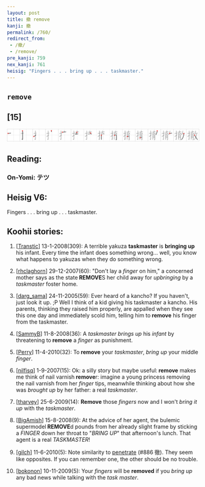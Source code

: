 ```yaml
---
layout: post
title: 撤 remove
kanji: 撤
permalink: /760/
redirect_from:
 - /撤/
 - /remove/
pre_kanji: 759
nex_kanji: 761
heisig: "Fingers . . . bring up . . . taskmaster."
---
```


## `remove`

## [15]

<div class="stroke"><img src="../images/E692A4.png" /></div>

## Reading:

### On-Yomi: テツ

## Heisig V6:

Fingers . . . bring up . . . taskmaster.

## Koohii stories:

1) [<a href="http://kanji.koohii.com/profile/Transtic">Transtic</a>] 13-1-2008(309): A terrible yakuza <strong>taskmaster</strong> is <strong>bringing up</strong> his infant. Every time the infant does something wrong... well, you know what happens to yakuzas when they do something wrong.

2) [<a href="http://kanji.koohii.com/profile/rhclaghorn">rhclaghorn</a>] 29-12-2007(60): &quot;Don&#039;t lay a <em>finger</em> on him,&quot; a concerned mother says as the state<strong> REMOVE</strong>S her child away for <em>upbringing</em> by a <em>taskmaster</em> foster home.

3) [<a href="http://kanji.koohii.com/profile/darg_sama">darg_sama</a>] 24-11-2005(59): Ever heard of a kancho? If you haven&#039;t, just look it up. ;P Well I think of a kid giving his taskmaster a kancho. His parents, thinking they raised him properly, are appalled when they see this one day and immediately scold him, telling him to<strong> remove</strong> his finger from the taskmaster.

4) [<a href="http://kanji.koohii.com/profile/SammyB">SammyB</a>] 11-8-2008(36): A <em>taskmaster brings up</em> his <em>infant</em> by threatening to<strong> remove</strong> a <em>finger</em> as punishment.

5) [<a href="http://kanji.koohii.com/profile/Perry">Perry</a>] 11-4-2010(32): To<strong> remove</strong> your <em>taskmaster</em>, <em>bring up</em> your middle <em>finger</em>.

6) [<a href="http://kanji.koohii.com/profile/nilfisq">nilfisq</a>] 1-9-2007(15): Ok: a silly story but maybe useful:<strong> remove</strong> makes me think of nail varnish<strong> remove</strong>r: imagine a young princess removing the nail varnish from her <em>finger</em> tips, meanwhile thinking about how she was <em>brought up</em> by her father: a real <em>taskmaster</em>.

7) [<a href="http://kanji.koohii.com/profile/tharvey">tharvey</a>] 25-6-2009(14): <strong>Remove</strong> those <em>fingers</em> now and I won&#039;t <em>bring it up</em> with the <em>taskmaster</em>.

8) [<a href="http://kanji.koohii.com/profile/BigAmish">BigAmish</a>] 15-8-2008(9): At the advice of her agent, the bulemic supermodel<strong> REMOVE</strong>d pounds from her already slight frame by sticking a <em>FINGER</em> down her throat to &quot;<em>BRING UP</em>&quot; that afternoon&#039;s lunch. That agent is a real <em>TASKMASTER</em>!

9) [<a href="http://kanji.koohii.com/profile/gilch">gilch</a>] 11-6-2010(5): Note similarity to <a href="../886">penetrate</a> (#886 徹). They seem like opposites. If you can remember one, the other should be no trouble.

10) [<a href="http://kanji.koohii.com/profile/bokonon">bokonon</a>] 10-11-2009(5): Your <em>fingers</em> will be <strong>removed</strong> if you <em>bring up</em> any bad news while talking with the <em>task master</em>.
